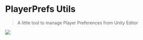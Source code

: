 # PlayerPrefs Utils
> A little tool to manage Player Preferences from Unity Editor

![](https://i.imgur.com/JVpx03W.png)